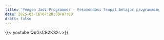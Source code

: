 ```yaml
---
title: 'Pengen Jadi Programmer - Rekomendasi tempat belajar programming/coding online gratis untuk pemula'
date: 2025-03-16T07:20:00+07:00
draft: false
---
```


{{< youtube QqGsCB2K32s >}}
